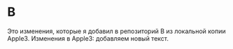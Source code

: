 # B
Это изменения, которые я добавил в репозиторий B из локальной копии Apple3.
Изменения в Apple3: добавляем новый текст.



